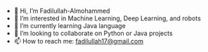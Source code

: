 - 👋 Hi, I’m Fadilullah-Almohammed
- 👀 I’m interested in Machine Learning, Deep Learning, and robots
- 🌱 I’m currently learning Java language
- 💞️ I’m looking to collaborate on Python or Java projects
- 📫 How to reach me: fadilullah17@gmail.com


